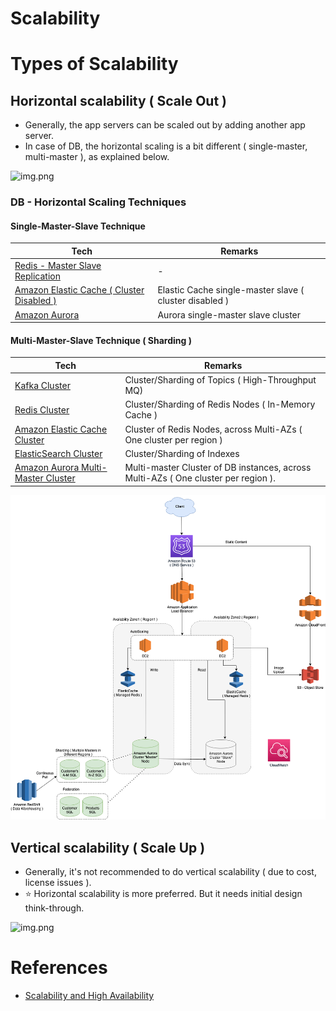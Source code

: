 
# Scalability

# Types of Scalability

## Horizontal scalability ( Scale Out )
- Generally, the app servers can be scaled out by adding another app server.
- In case of DB, the horizontal scaling is a bit different ( single-master, multi-master ), as explained below.

![img.png](https://dzone.com/storage/temp/5747694-picture1.png)

### DB - Horizontal Scaling Techniques

#### Single-Master-Slave Technique

| Tech                                                                                                       | Remarks                                                |
|------------------------------------------------------------------------------------------------------------|--------------------------------------------------------|
| [Redis - Master Slave Replication](../5_Redis/RedisMasterSlaveReplication.md)                              | -                                                      |
| [Amazon Elastic Cache ( Cluster Disabled )](../../2_AWSComponents/6_DatabaseServices/AmazonElasicCache.md#redis-cluster-mode-disabled-vs-redis-cluster-mode-enabled) | Elastic Cache single-master slave ( cluster disabled ) |
| [Amazon Aurora](../../2_AWSComponents/6_DatabaseServices/AmazonAurora)                                     | Aurora single-master slave cluster                     |

#### Multi-Master-Slave Technique ( Sharding )

| Tech                                                                                                                                        | Remarks                                                                            |
|---------------------------------------------------------------------------------------------------------------------------------------------|------------------------------------------------------------------------------------|
| [Kafka Cluster](../4_MessageBrokers/Kafka.md)                                                                                               | Cluster/Sharding of Topics ( High-Throughput MQ)                                   |                     
| [Redis Cluster](../5_Redis/RedisCluster.md)                                                                                                 | Cluster/Sharding of Redis Nodes ( In-Memory Cache )                                |
| [Amazon Elastic Cache Cluster](../../2_AWSComponents/6_DatabaseServices/AmazonElasicCache.md#redis-cluster-mode-disabled-vs-redis-cluster-mode-enabled)                                               | Cluster of Redis Nodes, across Multi-AZs ( One cluster per region )                |
| [ElasticSearch Cluster](../3_DatabaseComponents/ElasticSearch/ElasticSearchCluster.md)                                                      | Cluster/Sharding of Indexes                                                        |
| [Amazon Aurora Multi-Master Cluster](../../2_AWSComponents/6_DatabaseServices/AmazonAurora/AuroraDBClusters.md#aurora-multi-master-cluster) | Multi-master Cluster of DB instances, across Multi-AZs ( One cluster per region ). |

![img.png](../../2_AWSComponents/0_AWSDesigns/DesignScalableSystemWithRDMS/DesignScalableSystemWithRelationalDBOnAWS.drawio.png)

## Vertical scalability ( Scale Up )
- Generally, it's not recommended to do vertical scalability ( due to cost, license issues ). 
- :star: Horizontal scalability is more preferred. But it needs initial design think-through.

![img.png](https://dzone.com/storage/temp/5747695-picture2.png)

# References
- [Scalability and High Availability](https://dzone.com/refcardz/scalability)